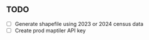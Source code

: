 ## TODO

- [ ] Generate shapefile using 2023 or 2024 census data
- [ ] Create prod maptiler API key
